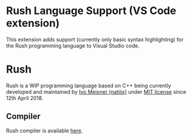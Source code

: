 # Rush Language Support (VS Code extension)
This extension adds support (currently only basic syntax highlighting) for the Rush programming language to Visual Studio code.

# Rush
Rush is a WIP programming language based on C++ being currently developed and maintained by [Ivo Meixner (natiiix)](https://github.com/natiiix) under [MIT license](https://github.com/natiiix/rush/blob/master/LICENSE) since 12th April 2018.

## Compiler
Rush compiler is available [here](https://github.com/natiiix/rush).
